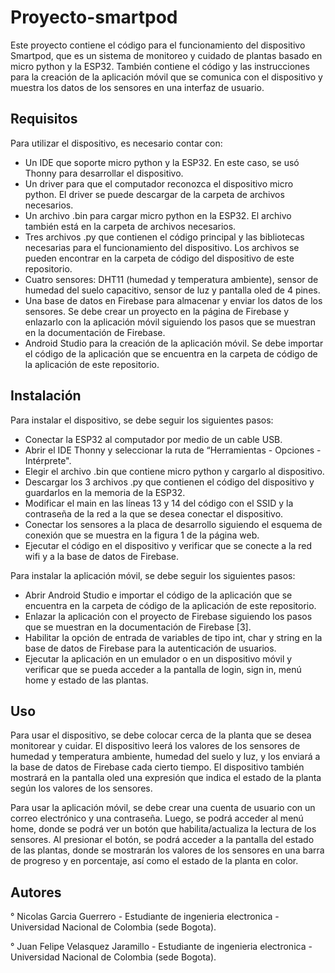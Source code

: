 # Proyecto-smartpod

Este proyecto contiene el código para el funcionamiento del dispositivo Smartpod, que es un sistema de monitoreo y cuidado de plantas basado en micro python y la ESP32. También contiene el código y las instrucciones para la creación de la aplicación móvil que se comunica con el dispositivo y muestra los datos de los sensores en una interfaz de usuario.

## Requisitos

Para utilizar el dispositivo, es necesario contar con:

- Un IDE que soporte micro python y la ESP32. En este caso, se usó Thonny para desarrollar el dispositivo.
- Un driver para que el computador reconozca el dispositivo micro python. El driver se puede descargar de la carpeta de archivos necesarios.
- Un archivo .bin para cargar micro python en la ESP32. El archivo también está en la carpeta de archivos necesarios.
- Tres archivos .py que contienen el código principal y las bibliotecas necesarias para el funcionamiento del dispositivo. Los archivos se pueden encontrar en la carpeta de código del dispositivo de este repositorio.
- Cuatro sensores: DHT11 (humedad y temperatura ambiente), sensor de humedad del suelo capacitivo, sensor de luz y pantalla oled de 4 pines.
- Una base de datos en Firebase para almacenar y enviar los datos de los sensores. Se debe crear un proyecto en la página de Firebase y enlazarlo con la aplicación móvil siguiendo los pasos que se muestran en la documentación de Firebase.
- Android Studio para la creación de la aplicación móvil. Se debe importar el código de la aplicación que se encuentra en la carpeta de código de la aplicación de este repositorio.

## Instalación

Para instalar el dispositivo, se debe seguir los siguientes pasos:

- Conectar la ESP32 al computador por medio de un cable USB.
- Abrir el IDE Thonny y seleccionar la ruta de “Herramientas - Opciones - Intérprete".
- Elegir el archivo .bin que contiene micro python y cargarlo al dispositivo.
- Descargar los 3 archivos .py que contienen el código del dispositivo y guardarlos en la memoria de la ESP32.
- Modificar el main en las líneas 13 y 14 del código con el SSID y la contraseña de la red a la que se desea conectar el dispositivo.
- Conectar los sensores a la placa de desarrollo siguiendo el esquema de conexión que se muestra en la figura 1 de la página web.
- Ejecutar el código en el dispositivo y verificar que se conecte a la red wifi y a la base de datos de Firebase.

Para instalar la aplicación móvil, se debe seguir los siguientes pasos:

- Abrir Android Studio e importar el código de la aplicación que se encuentra en la carpeta de código de la aplicación de este repositorio.
- Enlazar la aplicación con el proyecto de Firebase siguiendo los pasos que se muestran en la documentación de Firebase [3].
- Habilitar la opción de entrada de variables de tipo int, char y string en la base de datos de Firebase para la autenticación de usuarios.
- Ejecutar la aplicación en un emulador o en un dispositivo móvil y verificar que se pueda acceder a la pantalla de login, sign in, menú home y estado de las plantas.

## Uso

Para usar el dispositivo, se debe colocar cerca de la planta que se desea monitorear y cuidar. El dispositivo leerá los valores de los sensores de humedad y temperatura ambiente, humedad del suelo y luz, y los enviará a la base de datos de Firebase cada cierto tiempo. El dispositivo también mostrará en la pantalla oled una expresión que indica el estado de la planta según los valores de los sensores.

Para usar la aplicación móvil, se debe crear una cuenta de usuario con un correo electrónico y una contraseña. Luego, se podrá acceder al menú home, donde se podrá ver un botón que habilita/actualiza la lectura de los sensores. Al presionar el botón, se podrá acceder a la pantalla del estado de las plantas, donde se mostrarán los valores de los sensores en una barra de progreso y en porcentaje, así como el estado de la planta en color.

## Autores
° Nicolas Garcia Guerrero - Estudiante de ingenieria electronica - Universidad Nacional de Colombia (sede Bogota).

° Juan Felipe Velasquez Jaramillo - Estudiante de ingenieria electronica - Universidad Nacional de Colombia (sede Bogota).

